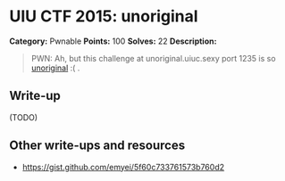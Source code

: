 # UIU CTF 2015: unoriginal

**Category:** Pwnable
**Points:** 100
**Solves:** 22
**Description:** 

> PWN: Ah, but this challenge at unoriginal.uiuc.sexy port 1235 is so [unoriginal](unoriginal) :( .

## Write-up

(TODO)

## Other write-ups and resources

* <https://gist.github.com/emyei/5f60c733761573b760d2>